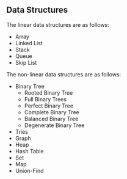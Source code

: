 ﻿## Data Structures

The linear data structures are as follows:
- Array
- Linked List
- Stack
- Queue
- Skip List

The non-linear data structures are as follows:
- Binary Tree
	- Rooted Binary Tree
	- Full Binary Trees
	- Perfect Binary Tree
	- Complete Binary Tree
	- Balanced Binary Tree
	- Degenerate Binary Tree
- Tries
- Graph
- Heap
- Hash Table
- Set
- Map
- Union-Find